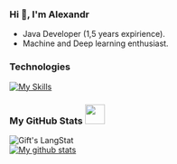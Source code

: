 ### Hi 👋, I'm Alexandr

* Java Developer (1,5 years expirience).
* Machine and Deep learning enthusiast.

### Technologies
[![My Skills](https://skillicons.dev/icons?i=java,idea,maven,spring,hibernate,postgres,bootstrap,html,css,linux,git,docker,py,kubernetes&theme=light&perline=7)](https://skillicons.dev)

### My GitHub Stats <img src = "https://i.pinimg.com/originals/65/c4/f4/65c4f452571be1261e9c623f7da488ac.gif" width = 35px>

 <div>
   <img align="center" src="https://github-readme-streak-stats.herokuapp.com/?user=alxkzncoff" alt="Gift's LangStat" />
</div>

<a href="https://github.com/alxkzncoff">
 <img align="center" src="https://github-readme-stats.vercel.app/api?username=alxkzncoff&show_icons=true&theme=light&line_height=27&include_all_commits=true&count_private=true&hide=issues,prs,contribs" alt="My github stats"/>
</a> 
 


<!--
**alxkzncoff/alxkzncoff** is a ✨ _special_ ✨ repository because its `README.md` (this file) appears on your GitHub profile.

Here are some ideas to get you started:

- 🔭 I’m currently working on ...
- 🌱 I’m currently learning ...
- 👯 I’m looking to collaborate on ...
- 🤔 I’m looking for help with ...
- 💬 Ask me about ...
- 📫 How to reach me: ...
- 😄 Pronouns: ...
- ⚡ Fun fact: ...
-->
